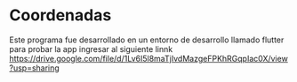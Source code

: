 # Coordenadas
Este programa fue desarrollado en un entorno de desarrollo llamado flutter para probar la app ingresar al siguiente linnk https://drive.google.com/file/d/1Lv6I5l8maTjIvdMazgeFPKhRGqpIac0X/view?usp=sharing
